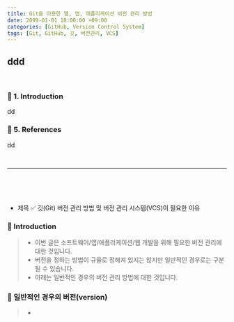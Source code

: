 ```yaml
---
title: Git을 이용한 웹, 앱, 애플리케이션 버전 관리 방법
date: 2099-01-01 18:00:00 +09:00
categories: [GitHub, Version Control System]
tags: [Git, GitHub, 깃, 버전관리, VCS]
---
```


<!-- 2099-01-01 글 작성 시작; 2099-01-01 페이지 호출 검토 필요 -->
<h2>ddd</h2>

<br>

### 🔔 1. Introduction

dd
<br>

### 🎁 5. References

dd

<br>

---

<br>
<br>
<br>



* 제목
✅ 깃(Git) 버전 관리 방법 및 버전 관리 시스템(VCS)이 필요한 이유

### 🔔 Introduction
> - 이번 글은 소프트웨어/앱/애플리케이션/웹 개발을 위해 필요한 버전 관리에 대한 것입니다.
> - 버전을 정하는 방법이 규율로 정해져 있지는 않지만 일반적인 경우로는 구분될 수 있습니다.
> - 아래는 일반적인 경우의 버전 관리 방법에 대한 것입니다.

### 📌 일반적인 경우의 버전(version)
> - 